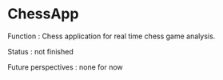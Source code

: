 # ChessApp

Function : Chess application for real time chess game analysis.

Status : not finished

Future perspectives : none for now
